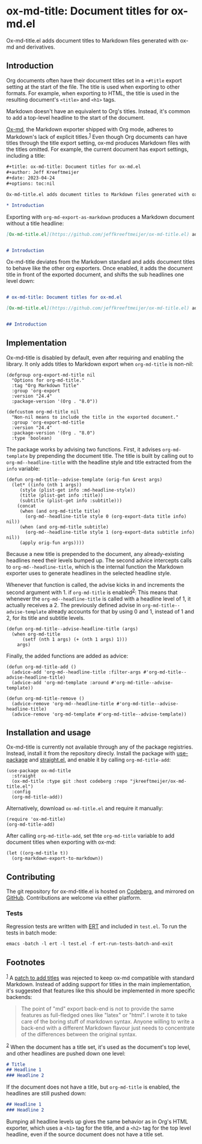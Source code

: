 
# ox-md-title: Document titles for ox-md.el

Ox-md-title.el adds document titles to Markdown files generated with ox-md and derivatives.


## Introduction

Org documents often have their document titles set in a `+#title` export setting at the start of the file. The title is used when exporting to other formats. For example, when exporting to HTML, the title is used in the resulting document's `<title>` and `<h1>` tags.

Markdown doesn't have an equivalent to Org's titles. Instead, it's common to add a top-level headline to the start of the document.

[Ox-md](https://git.savannah.gnu.org/cgit/emacs/org-mode.git/tree/lisp/ox-md.el), the Markdown exporter shipped with Org mode, adheres to Markdown's lack of explicit titles.<sup><a id="fnr.1" class="footref" href="#fn.1" role="doc-backlink">1</a></sup> Even though Org documents can have titles through the title export setting, ox-md produces Markdown files with the titles omitted. For example, the current document has export settings, including a title:

```org
#+title: ox-md-title: Document titles for ox-md.el
#+author: Jeff Kreeftmeijer
#+date: 2023-04-24
#+options: toc:nil

Ox-md-title.el adds document titles to Markdown files generated with ox-md and derivatives.

* Introduction
```

Exporting with `org-md-export-as-markdown` produces a Markdown document without a title headline:

```markdown
[Ox-md-title.el](https://github.com/jeffkreeftmeijer/ox-md-title.el) adds document titles to Markdown files generated with ox-md and derivatives.


# Introduction
```

Ox-md-title deviates from the Markdown standard and adds document titles to behave like the other org exporters. Once enabled, it adds the document title in front of the exported document, and shifts the sub headlines one level down:

```markdown

# ox-md-title: Document titles for ox-md.el

[Ox-md-title.el](https://github.com/jeffkreeftmeijer/ox-md-title.el) adds document titles to Markdown files generated with ox-md and derivatives.


## Introduction
```


## Implementation

Ox-md-title is disabled by default, even after requiring and enabling the library. It only adds titles to Markdown export when `org-md-title` is non-nil:

```emacs-lisp
(defgroup org-export-md-title nil
  "Options for org-md-title."
  :tag "Org Markdown Title"
  :group 'org-export
  :version "24.4"
  :package-version '(Org . "8.0"))

(defcustom org-md-title nil
  "Non-nil means to include the title in the exported document."
  :group 'org-export-md-title
  :version "24.4"
  :package-version '(Org . "8.0")
  :type 'boolean)
```

The package works by advising two functions. First, it advises `org-md-template` by prepending the document title. The title is built by calling out to `org-md--headline-title` with the headline style and title extracted from the `info` variable:

```emacs-lisp
(defun org-md-title--advise-template (orig-fun &rest args)
  (let* ((info (nth 1 args))
	 (style (plist-get info :md-headline-style))
	 (title (plist-get info :title))
	 (subtitle (plist-get info :subtitle)))
    (concat
     (when (and org-md-title title)
       (org-md--headline-title style 0 (org-export-data title info) nil))
     (when (and org-md-title subtitle)
       (org-md--headline-title style 1 (org-export-data subtitle info) nil))
     (apply orig-fun args))))
```

Because a new title is prepended to the document, any already-existing headlines need their levels bumped up. The second advice intercepts calls to `org-md--headline-title`, which is the internal function the Markdown exporter uses to generate headlines in the selected headline style.

Whenever that function is called, the advise kicks in and increments the second argument with 1. if `org-md-title` is enabled<sup><a id="fnr.2" class="footref" href="#fn.2" role="doc-backlink">2</a></sup>: This means that whenever the `org-md--headline-title` is called with a headline level of 1, it actually receives a 2. The previously defined advise in `org-md-title--advise-template` already accounts for that by using 0 and 1, instead of 1 and 2, for its title and subtitle levels.

```emacs-lisp
(defun org-md-title--advise-headline-title (args)
  (when org-md-title
      (setf (nth 1 args) (+ (nth 1 args) 1)))
    args)
```

Finally, the added functions are added as advice:

```emacs-lisp
(defun org-md-title-add ()
  (advice-add 'org-md--headline-title :filter-args #'org-md-title--advise-headline-title)
  (advice-add 'org-md-template :around #'org-md-title--advise-template))

(defun org-md-title-remove ()
  (advice-remove 'org-md--headline-title #'org-md-title--advise-headline-title)
  (advice-remove 'org-md-template #'org-md-title--advise-template))
```


## Installation and usage

Ox-md-title is currently not available through any of the package registries. Instead, install it from the repository direcly. Install the package with [use-package](https://github.com/jwiegley/use-package) and [straight.el](https://github.com/radian-software/straight.el), and enable it by calling `org-md-title-add`:

```emacs-lisp
(use-package ox-md-title
  :straight
  (ox-md-title :type git :host codeberg :repo "jkreeftmeijer/ox-md-title.el")
  :config
  (org-md-title-add))
```

Alternatively, download `ox-md-title.el` and require it manually:

```emacs-lisp
(require 'ox-md-title)
(org-md-title-add)
```

After calling `org-md-title-add`, set thte `org-md-title` variable to add document titles when exporting with ox-md:

```emacs-lisp
(let ((org-md-title t))
  (org-markdown-export-to-markdown))
```


## Contributing

The git repository for ox-md-title.el is hosted on [Codeberg](https://codeberg.org/jkreeftmeijer/ox-md-title.el), and mirrored on [GitHub](https://github.com/jeffkreeftmeijer/ox-md-title.el). Contributions are welcome via either platform.


### Tests

Regression tests are written with [ERT](https://www.gnu.org/software/emacs/manual/html_mono/ert.html) and included in `test.el`. To run the tests in batch mode:

```shell
emacs -batch -l ert -l test.el -f ert-run-tests-batch-and-exit
```

## Footnotes

<sup><a id="fn.1" class="footnum" href="#fnr.1">1</a></sup> A [patch to add titles](https://lists.gnu.org/archive/html/emacs-orgmode/2017-08/msg00553.html) was rejected to keep ox-md compatible with standard Markdown. Instead of adding support for titles in the main implementation, it's suggested that features like this should be implemented in more specific backends:

> The point of "md" export back-end is not to provide the same features as full-fledged ones like "latex" or "html". I wrote it to take care of the boring stuff of markdown syntax. Anyone willing to write a back-end with a different Markdown flavour just needs to concentrate of the differences between the original syntax.

<sup><a id="fn.2" class="footnum" href="#fnr.2">2</a></sup> When the document has a title set, it's used as the document's top level, and other headlines are pushed down one level:

```markdown
# Title
## Headline 1
### Headline 2
```

If the document does not have a title, but `org-md-title` is enabled, the headlines are still pushed down:

```markdown
## Headline 1
### Headline 2
```

Bumping all headline levels up gives the same behavior as in Org's HTML exporter, which uses a `<h1>` tag for the title, and a `<h2>` tag for the top level headline, even if the source document does not have a title set.